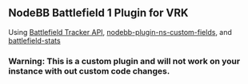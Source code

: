 ## NodeBB Battlefield 1 Plugin for VRK
Using [Battlefield Tracker API](https://battlefieldtracker.com/), [nodebb-plugin-ns-custom-fields](https://github.com/NicolasSiver/nodebb-plugin-ns-custom-fields), and [battlefield-stats](https://www.npmjs.com/package/battlefield-stats)

### Warning: This is a custom plugin and will not work on your instance with out custom code changes.
